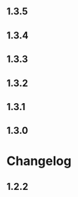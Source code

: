 ## 1.3.5




## 1.3.4




## 1.3.3




## 1.3.2




## 1.3.1




## 1.3.0




# Changelog

## 1.2.2



